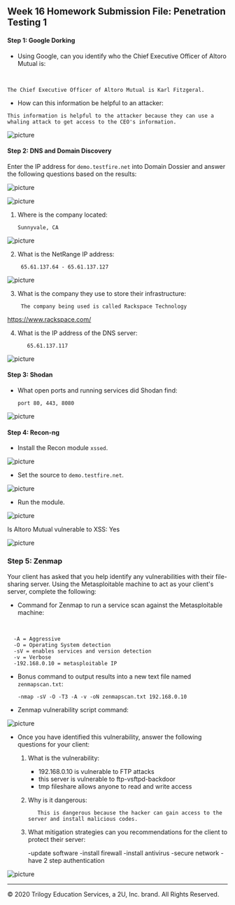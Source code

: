 ## Week 16 Homework Submission File: Penetration Testing 1

#### Step 1: Google Dorking


- Using Google, can you identify who the Chief Executive Officer of Altoro Mutual is: 
<br>

`The Chief Executive Officer of Altoro Mutual is Karl Fitzgeral.`

- How can this information be helpful to an attacker: <br>

`This information is helpful to the attacker because they can use a whaling attack to get access to the CEO's information.`

![picture](\images\01.PNG)


#### Step 2: DNS and Domain Discovery

Enter the IP address for `demo.testfire.net` into Domain Dossier and answer the following questions based on the results: <br>

![picture](.\images\02.PNG)

![picture](.\images\03.PNG)

  1. Where is the company located: 
  
         Sunnyvale, CA 
  

  ![picture](.\images\04.PNG) <br>


  2. What is the NetRange IP address: 
   
          65.61.137.64 - 65.61.137.127 

![picture](.\images\05.PNG) 



  3. What is the company they use to store their infrastructure:

          The company being used is called Rackspace Technology

  https://www.rackspace.com/


  4. What is the IP address of the DNS server: 

        	65.61.137.117

![picture](.\images\06.PNG) 

#### Step 3: Shodan

- What open ports and running services did Shodan find:

      port 80, 443, 8080 

![picture](.\images\07.PNG) 



#### Step 4: Recon-ng

- Install the Recon module `xssed`. 

![picture](.\images\08.PNG) 


- Set the source to `demo.testfire.net`. 

![picture](.\images\09.PNG) 


- Run the module. 

![picture](.\images\10.PNG) 

Is Altoro Mutual vulnerable to XSS: Yes

![picture](.\images\11.PNG) 

### Step 5: Zenmap

Your client has asked that you help identify any vulnerabilities with their file-sharing server. Using the Metasploitable machine to act as your client's server, complete the following:

- Command for Zenmap to run a service scan against the Metasploitable machine: 
<br>

      -A = Aggressive
      -O = Operating System detection
      -sV = enables services and version detection
      -v = Verbose
      -192.168.0.10 = metasploitable IP

 
- Bonus command to output results into a new text file named `zenmapscan.txt`:


      -nmap -sV -O -T3 -A -v -oN zenmapscan.txt 192.168.0.10 


- Zenmap vulnerability script command: 

![picture](.\images\13.PNG) 

- Once you have identified this vulnerability, answer the following questions for your client:
  1. What is the vulnerability:

        - 192.168.0.10 is vulnerable to FTP attacks
        - this server is vulnerable to ftp-vsftpd-backdoor 
        - tmp fileshare allows anyone to read and write access


  2. Why is it dangerous: <br>


            This is dangerous because the hacker can gain access to the server and install malicious codes. 

  3. What mitigation strategies can you recommendations for the client to protect their server: <br>

      -update software 
      -install firewall
      -install antivirus
      -secure network
      -have 2 step authentication 

![picture](.\images\12.PNG) 


---
© 2020 Trilogy Education Services, a 2U, Inc. brand. All Rights Reserved.  

